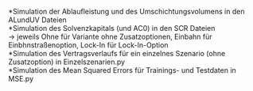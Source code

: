*Simulation der Ablaufleistung und des Umschichtungsvolumens in den ALundUV Dateien  
*Simulation des Solvenzkapitals (und AC0) in den SCR Dateien  
-> jeweils Ohne für Variante ohne Zusatzoptionen, Einbahn für Einbhnstraßenoption, Lock-In für Lock-In-Option  
*Simulation des Vertragsverlaufs für ein einzelnes Szenario (ohne Zusatzoption) in Einzelszenarien.py  
*Simulation des Mean Squared Errors für Trainings- und Testdaten in MSE.py
